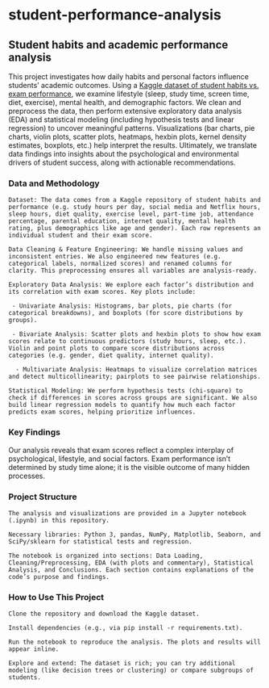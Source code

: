 # student-performance-analysis
## Student habits and academic performance analysis
This project investigates how daily habits and personal factors influence students’ academic outcomes. Using a [Kaggle dataset of student habits vs. exam performance](https://www.kaggle.com/datasets/malakhussien220/student-habits-performance/data ), we examine lifestyle (sleep, study time, screen time, diet, exercise), mental health, and demographic factors. We clean and preprocess the data, then perform extensive exploratory data analysis (EDA) and statistical modeling (including hypothesis tests and linear regression) to uncover meaningful patterns. Visualizations (bar charts, pie charts, violin plots, scatter plots, heatmaps, hexbin plots, kernel density estimates, boxplots, etc.) help interpret the results. Ultimately, we translate data findings into insights about the psychological and environmental drivers of student success, along with actionable recommendations.


### Data and Methodology

    Dataset: The data comes from a Kaggle repository of student habits and performance (e.g. study hours per day, social media and Netflix hours, sleep hours, diet quality, exercise level, part-time job, attendance percentage, parental education, internet quality, mental health rating, plus demographics like age and gender). Each row represents an individual student and their exam score.

    Data Cleaning & Feature Engineering: We handle missing values and inconsistent entries. We also engineered new features (e.g. categorical labels, normalized scores) and renamed columns for clarity. This preprocessing ensures all variables are analysis-ready.

    Exploratory Data Analysis: We explore each factor’s distribution and its correlation with exam scores. Key plots include:

     - Univariate Analysis: Histograms, bar plots, pie charts (for categorical breakdowns), and boxplots (for score distributions by groups).

     - Bivariate Analysis: Scatter plots and hexbin plots to show how exam scores relate to continuous predictors (study hours, sleep, etc.). Violin and point plots to compare score distributions across categories (e.g. gender, diet quality, internet quality).

      - Multivariate Analysis: Heatmaps to visualize correlation matrices and detect multicollinearity; pairplots to see pairwise relationships.

    Statistical Modeling: We perform hypothesis tests (chi-square) to check if differences in scores across groups are significant. We also build linear regression models to quantify how much each factor predicts exam scores, helping prioritize influences.

### Key Findings

Our analysis reveals that exam scores reflect a complex interplay of psychological, lifestyle, and social factors. Exam performance isn’t determined by study time alone; it is the visible outcome of many hidden processes.

### Project Structure

    The analysis and visualizations are provided in a Jupyter notebook (.ipynb) in this repository.

    Necessary libraries: Python 3, pandas, NumPy, Matplotlib, Seaborn, and SciPy/sklearn for statistical tests and regression.

    The notebook is organized into sections: Data Loading, Cleaning/Preprocessing, EDA (with plots and commentary), Statistical Analysis, and Conclusions. Each section contains explanations of the code’s purpose and findings.

### How to Use This Project

    Clone the repository and download the Kaggle dataset.

    Install dependencies (e.g., via pip install -r requirements.txt).

    Run the notebook to reproduce the analysis. The plots and results will appear inline.

    Explore and extend: The dataset is rich; you can try additional modeling (like decision trees or clustering) or compare subgroups of students.
